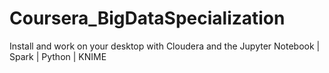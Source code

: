 # Coursera_BigDataSpecialization

Install and work on your desktop with Cloudera and the Jupyter Notebook | Spark | Python | KNIME
